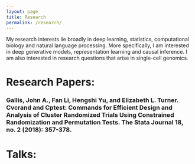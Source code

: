 ```yaml
---
layout: page
title: Research
permalink: /research/
---
```


My research interests lie broadly in deep learning, statistics, computational biology and natural language processing.  More specifically, I am interested in deep generative models, representation learning and causal inference. I am also interested in research questions that arise in single-cell genomics. 

# Research Papers:

### Gallis, John A., Fan Li, Hengshi Yu, and Elizabeth L. Turner. Cvcrand and Cptest: Commands for Efficient Design and Analysis of Cluster Randomized Trials Using Constrained Randomization and Permutation Tests. The Stata Journal 18, no. 2 (2018): 357-378.

# Talks:

